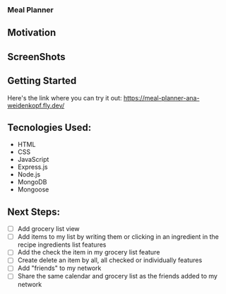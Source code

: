 ### Meal Planner

## Motivation 



## ScreenShots


## Getting Started

Here's the link where you can try it out: https://meal-planner-ana-weidenkopf.fly.dev/

## Tecnologies Used: 

- HTML
- CSS
- JavaScript
- Express.js
- Node.js
- MongoDB
- Mongoose

## Next Steps: 

- [ ] Add grocery list view
- [ ] Add items to my list by writing them or clicking in an ingredient in the recipe ingredients list features
- [ ] Add the check the item in my grocery list feature
- [ ] Create delete an item by all, all checked or individually features
- [ ] Add "friends" to my network
- [ ] Share the same calendar and grocery list as the friends added to my network
